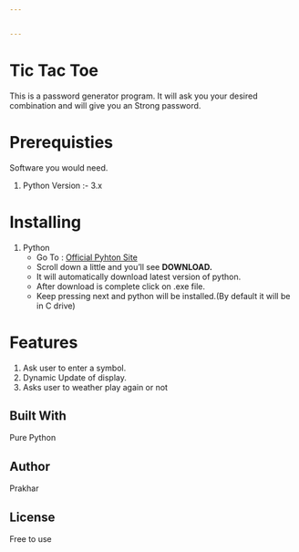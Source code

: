 ```yaml
---


---
```


<h1 id="tic-tac-toe">Tic Tac Toe</h1>
<p>This is a password generator program. It will ask you your desired combination and will give you an Strong password.</p>
<h1 id="prerequisties">Prerequisties</h1>
<p>Software you would need.</p>
<ol>
<li>Python Version :- 3.x</li>
</ol>
<h1 id="installing">Installing</h1>
<ol>
<li>Python
<ul>
<li>Go To :  <a href="https://www.python.org/">Official Pyhton Site</a></li>
<li>Scroll down a little and you’ll see  <strong>DOWNLOAD.</strong></li>
<li>It will automatically download latest version of python.</li>
<li>After download is complete click on .exe file.</li>
<li>Keep pressing next and python will be installed.(By default it will be in C drive)</li>
</ul>
</li>
</ol>
<h1 id="features">Features</h1>
<ol>
<li>Ask user to enter a symbol.</li>
<li>Dynamic Update of display.</li>
<li>Asks user to weather play again or not</li>
</ol>
<h2 id="built-with">Built With</h2>
<p>Pure Python</p>
<h2 id="author">Author</h2>
<p>Prakhar</p>
<h2 id="license">License</h2>
<p>Free to use</p>


